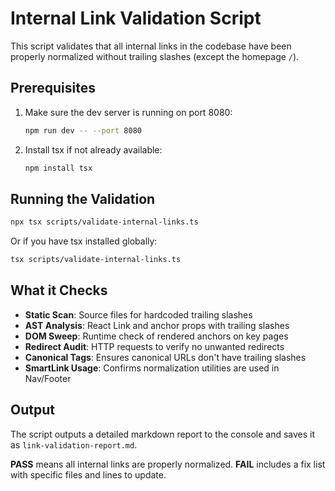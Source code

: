 # Internal Link Validation Script

This script validates that all internal links in the codebase have been properly normalized without trailing slashes (except the homepage `/`).

## Prerequisites

1. Make sure the dev server is running on port 8080:
   ```bash
   npm run dev -- --port 8080
   ```

2. Install tsx if not already available:
   ```bash
   npm install tsx
   ```

## Running the Validation

```bash
npx tsx scripts/validate-internal-links.ts
```

Or if you have tsx installed globally:
```bash
tsx scripts/validate-internal-links.ts
```

## What it Checks

- **Static Scan**: Source files for hardcoded trailing slashes
- **AST Analysis**: React Link and anchor props with trailing slashes  
- **DOM Sweep**: Runtime check of rendered anchors on key pages
- **Redirect Audit**: HTTP requests to verify no unwanted redirects
- **Canonical Tags**: Ensures canonical URLs don't have trailing slashes
- **SmartLink Usage**: Confirms normalization utilities are used in Nav/Footer

## Output

The script outputs a detailed markdown report to the console and saves it as `link-validation-report.md`.

**PASS** means all internal links are properly normalized.
**FAIL** includes a fix list with specific files and lines to update.